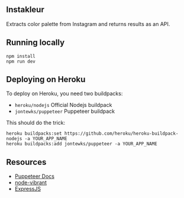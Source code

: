 ## Instakleur

Extracts color palette from Instagram and returns results as an API.

## Running locally
```
npm install
npm run dev
```

## Deploying on Heroku
To deploy on Heroku, you need two buildpacks:

* `heroku/nodejs` Official Nodejs buildpack
* `jontewks/puppeteer` Puppeteer buildpack

This should do the trick:
```
heroku buildpacks:set https://github.com/heroku/heroku-buildpack-nodejs -a YOUR_APP_NAME
heroku buildpacks:add jontewks/puppeteer -a YOUR_APP_NAME
```

## Resources
* [Puppeteer Docs](https://pptr.dev/)
* [node-vibrant](https://github.com/akfish/node-vibrant/)
* [ExpressJS](http://expressjs.com/en/4x/api.html)
